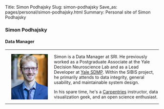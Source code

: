 Title: Simon Podhajsky
Slug: simon-podhajsky
Save_as: pages/personal/simon-podhajsky.html
Summary: Personal site of Simon Podhajsky

### Simon Podhajsky

#### Data Manager

---
<div>
  <img src='../../images/team/simon.jpg' style="float:left" hspace='20'/>

  Simon is a Data Manager at SRI. He previously worked as a Postgraduate Associate at the Yale Decision Neuroscience Lab and as a Lead Developer at [Yale SDMP](http://yalestc.github.io/). Within the SIBIS project, he primarily attends to data integrity, general usability, and maintainable system design. 


  In his spare time, he's a [Carpentries](https://carpentries.org/) instructor, data visualization geek, and an open science enthusiast.
</div>


---



